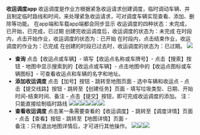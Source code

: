 **收运调度app**
收运调度是作业方根据紧急收运请求创建调度，临时调动车辆、并且制定临时路线和时间，来处理紧急收运请求，可对调度车辆实现查看、添加、删除等功能。
在app端和车载app端都会同步显示
收运调度的四种状态：未完成，已开始，已完成，已过期
创建完收运调度后，收运调度的状态为：未完成
在时段内，点击开始作业，收运调度的状态为：已开始
在时段内，点击结束作业，收运调度的作业为：已完成
在创建的时段已过去时，收运调度的状态为：已过期。
![](images/QQ截图12_1578887209882.png)
* **查询**
点击【收运点或车辆】- 填写【收运点名称或车牌号】- 点击【搜索】按钮 - 地图中显示搜索到的【收运点或车辆】- 点击地图中的【收运点图标或车辆图标】- 可查看收运点和车辆的名字和地址。
* **添加收运调度**
点击【加号】按钮 - 跳转至地图页面 - 选中车辆和收运点 - 点击【提交线路】按钮 - 跳转至【创建任务】页面 - 填写垃圾类型、日期、开始时间-结束时间、备注 - 点击【提交】按钮，即可完成收运调度的添加。
注：只能直接绘制临时路线
![](images/QQ截图12_1578885162779.png)![](images/QQ截图14.png)![](images/QQ截图16_1578885179499.png)![](images/QQ截图18.png)![](images/QQ截图24.png)![](images/QQ截图26_1578885311218.png)
* **查看收运调度**
点击某一条需要查看的【收运调度】- 跳转至【调度详情】页面 - 点击【查看】按钮 - 跳转至【地图详情】页面 -   
备注：只有退出地图详情后，才可进行其他操作。
![](images/QQ截图26_1578885072482.png)![](images/QQ截图28.png)![](images/QQ截图30.png)
